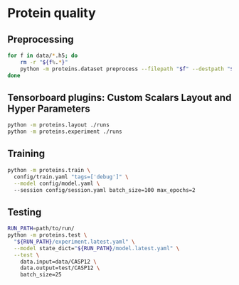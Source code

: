 # Protein quality

## Preprocessing
```bash
for f in data/*.h5; do
    rm -r "${f%.*}"
    python -m proteins.dataset preprocess --filepath "$f" --destpath "${f%.*}" 
done
```

## Tensorboard plugins: Custom Scalars Layout and Hyper Parameters
```bash
python -m proteins.layout ./runs
python -m proteins.experiment ./runs
```

## Training
```bash
python -m proteins.train \
  config/train.yaml "tags=['debug']" \
  --model config/model.yaml \ 
  --session config/session.yaml batch_size=100 max_epochs=2
```

## Testing
```bash
RUN_PATH=path/to/run/
python -m proteins.test \
  "${RUN_PATH}/experiment.latest.yaml" \
  --model state_dict="${RUN_PATH}/model.latest.yaml" \
  --test \
    data.input=data/CASP12 \
    data.output=test/CASP12 \
    batch_size=25
```
